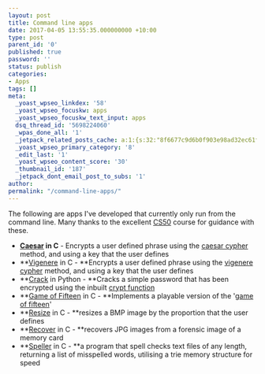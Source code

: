 ```yaml
---
layout: post
title: Command line apps
date: 2017-04-05 13:55:35.000000000 +10:00
type: post
parent_id: '0'
published: true
password: ''
status: publish
categories:
- Apps
tags: []
meta:
  _yoast_wpseo_linkdex: '58'
  _yoast_wpseo_focuskw: apps
  _yoast_wpseo_focuskw_text_input: apps
  dsq_thread_id: '5698224060'
  _wpas_done_all: '1'
  _jetpack_related_posts_cache: a:1:{s:32:"8f6677c9d6b0f903e98ad32ec61f8deb";a:2:{s:7:"expires";i:1525029554;s:7:"payload";a:3:{i:0;a:1:{s:2:"id";i:5;}i:1;a:1:{s:2:"id";i:193;}i:2;a:1:{s:2:"id";i:184;}}}}
  _yoast_wpseo_primary_category: '8'
  _edit_last: '1'
  _yoast_wpseo_content_score: '30'
  _thumbnail_id: '187'
  _jetpack_dont_email_post_to_subs: '1'
author:
permalink: "/command-line-apps/"
---
```

The following are apps I've developed that currently only run from the command line. Many thanks to the excellent [CS50](http://cs50.tv) course for guidance with these.

- **[Caesar](https://github.com/kptyap/kyap50/blob/master/pset2/caesar.c)&nbsp;in C** -&nbsp;Encrypts a user defined phrase using the [caesar cypher](https://en.wikipedia.org/wiki/Caesar_cipher) method, and using a&nbsp;key that the user defines
- **[Vigenere](https://github.com/kptyap/kyap50/blob/master/pset2/vigenere.c)&nbsp;in C&nbsp;-&nbsp;**Encrypts a user defined phrase using the [vigenere cypher](https://en.wikipedia.org/wiki/Vigen%C3%A8re_cipher) method, and using a&nbsp;key that the user defines
- **[Crack](https://github.com/kptyap/kyap50/blob/master/pset6/crack2.py) in Python -&nbsp;**Cracks a simple password that has been encrypted using the inbuilt [crypt function](https://en.wikipedia.org/wiki/Crypt_(C))
- **[Game of Fifteen](https://github.com/kptyap/kyap50/blob/master/pset3/fifteen/fifteen.c) in C -&nbsp;**Implements a playable version of the '[game of fifteen](https://en.wikipedia.org/wiki/15_puzzle)'
- **[Resize](https://github.com/kptyap/kyap50/blob/master/pset4/bmp/resize.c) in C -&nbsp;**resizes a BMP image by the proportion that the user defines
- **[Recover](https://github.com/kptyap/kyap50/blob/master/pset4/recover/recover.c) in C -&nbsp;**recovers JPG images from a forensic image of a memory card
- **[Speller](https://github.com/kptyap/kyap50/blob/master/pset5/speller/speller.c) in C -&nbsp;**a program that spell checks text files of any length, returning a list of misspelled words, utilising a trie memory structure for speed

&nbsp;

&nbsp;

